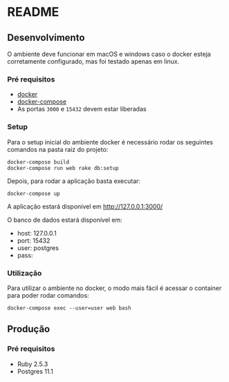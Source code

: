 # README

## Desenvolvimento
O ambiente deve funcionar em macOS e windows caso o docker esteja corretamente configurado, mas foi testado apenas em linux.

### Pré requisitos
- [docker](https://docs.docker.com/install/)
- [docker-compose](https://docs.docker.com/compose/install/)
- As portas `3000` e `15432` devem estar liberadas

### Setup
Para o setup inicial do ambiente docker é necessário rodar os seguintes comandos na pasta raiz do projeto:
```
docker-compose build
docker-compose run web rake db:setup
``` 

Depois, para rodar a aplicação basta executar:
```
docker-compose up
```

A aplicação estará disponível em http://127.0.0.1:3000/

O banco de dados estará disponível em:
- host: 127.0.0.1
- port: 15432
- user: postgres
- pass: 

### Utilização
Para utilizar o ambiente no docker, o modo mais fácil é acessar o container para poder rodar comandos:
```
docker-compose exec --user=user web bash
```

## Produção
### Pré requisitos
- Ruby 2.5.3
- Postgres 11.1

